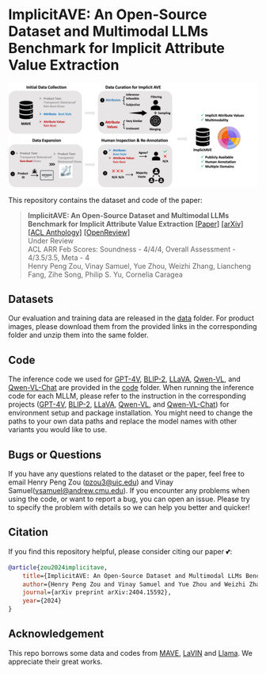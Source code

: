 # ImplicitAVE: An Open-Source Dataset and Multimodal LLMs Benchmark for Implicit Attribute Value Extraction

![Task](pipeline.jpg)

This repository contains the dataset and code of the paper:
> **ImplicitAVE: An Open-Source Dataset and Multimodal LLMs Benchmark for Implicit Attribute Value Extraction** 
> [[Paper]](https://arxiv.org/pdf/2404.15592) [[arXiv]](https://arxiv.org/abs/2404.15592) [[ACL Anthology]]() [[OpenReview]](https://openreview.net/forum?id=HSZjfit7sS)  <br>
> Under Review <br>
> ACL ARR Feb Scores: Soundness - 4/4/4, Overall Assessment - 4/3.5/3.5, Meta - 4 <br>
> Henry Peng Zou, Vinay Samuel, Yue Zhou, Weizhi Zhang, Liancheng Fang, Zihe Song, Philip S. Yu, Cornelia Caragea <br>


## Datasets
Our evaluation and training data are released in the [data](https://github.com/HenryPengZou/ImplicitAVE/tree/main/data) folder. For product images, please download them from the provided links in the corresponding folder and unzip them into the same folder.


## Code
The inference code we used for [GPT-4V](https://platform.openai.com/docs/models), [BLIP-2](https://github.com/salesforce/LAVIS/tree/main/projects/blip2), [LLaVA](https://github.com/haotian-liu/LLaVA?tab=readme-ov-file), [Qwen-VL](https://github.com/QwenLM/Qwen-VL), and [Qwen-VL-Chat](https://github.com/QwenLM/Qwen-VL) are provided in the [code](https://github.com/HenryPengZou/ImplicitAVE/tree/main/code) folder. 
When running the inference code for each MLLM, please refer to the instruction in the corresponding projects ([GPT-4V](https://platform.openai.com/docs/models), [BLIP-2](https://github.com/salesforce/LAVIS/tree/main/projects/blip2), [LLaVA](https://github.com/haotian-liu/LLaVA?tab=readme-ov-file), [Qwen-VL](https://github.com/QwenLM/Qwen-VL), and [Qwen-VL-Chat](https://github.com/QwenLM/Qwen-VL)) for environment setup and package installation. 
You might need to change the paths to your own data paths and replace the model names with other variants you would like to use.


## Bugs or Questions

If you have any questions related to the dataset or the paper, feel free to email Henry Peng Zou (pzou3@uic.edu) and Vinay Samuel(vsamuel@andrew.cmu.edu). If you encounter any problems when using the code, or want to report a bug, you can open an issue. Please try to specify the problem with details so we can help you better and quicker!


## Citation
If you find this repository helpful, please consider citing our paper 💕: 
```bibtex
@article{zou2024implicitave,
    title={ImplicitAVE: An Open-Source Dataset and Multimodal LLMs Benchmark for Implicit Attribute Value Extraction},
    author={Henry Peng Zou and Vinay Samuel and Yue Zhou and Weizhi Zhang and Liancheng Fang and Zihe Song and Philip S. Yu and Cornelia Caragea},
    journal={arXiv preprint arXiv:2404.15592},
    year={2024}
}
```

## Acknowledgement
This repo borrows some data and codes from [MAVE](https://github.com/google-research-datasets/MAVE), [LaVIN](https://github.com/luogen1996/LaVIN/tree/main) and [Llama](https://github.com/meta-llama/llama). We appreciate their great works. <br>
